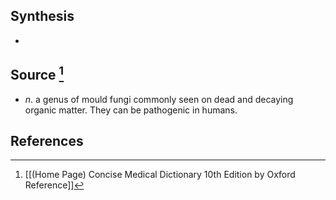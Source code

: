 ## Synthesis
- 
## Source [^1]
- $n$. a genus of mould fungi commonly seen on dead and decaying organic matter. They can be pathogenic in humans.
## References

[^1]: [[(Home Page) Concise Medical Dictionary 10th Edition by Oxford Reference]]